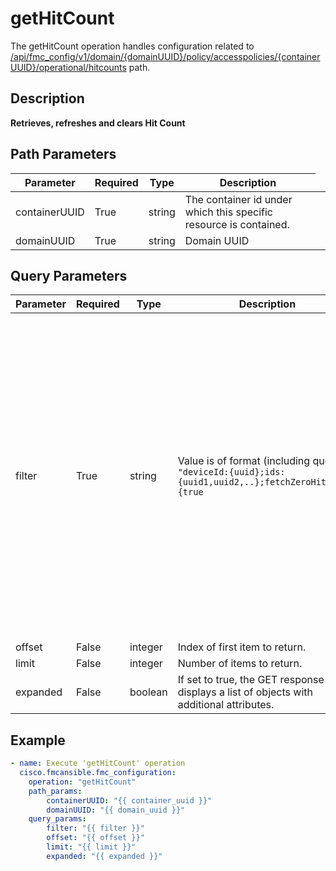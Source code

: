 # getHitCount

The getHitCount operation handles configuration related to [/api/fmc_config/v1/domain/{domainUUID}/policy/accesspolicies/{containerUUID}/operational/hitcounts](/paths//api/fmc_config/v1/domain/{domain_uuid}/policy/accesspolicies/{container_uuid}/operational/hitcounts.md) path.&nbsp;
## Description
**Retrieves, refreshes and clears Hit Count**

## Path Parameters
| Parameter | Required | Type | Description |
| --------- | -------- | ---- | ----------- |
| containerUUID | True | string <td colspan=3> The container id under which this specific resource is contained. |
| domainUUID | True | string <td colspan=3> Domain UUID |

## Query Parameters
| Parameter | Required | Type | Description |
| --------- | -------- | ---- | ----------- |
| filter | True | string <td colspan=3> Value is of format (including quotes): <code>"deviceId:{uuid};ids:{uuid1,uuid2,..};fetchZeroHitCount:{true|false}"</code><br/><code>deviceId</code> is UUID of device and is a mandatory field.<br/><code>ids</code> returns hitcounts of access rules if set to list of rule UUIDs. If this key is not used, all access rules will be returned (Note that this is applicable only in GET and DELETE operations). <br/><code>fetchZeroHitCount</code> returns only access rules whose hit count is zero if <code>true</code> (Note that this is applicable only in GET operation and if <code>ids</code> is not used). |
| offset | False | integer <td colspan=3> Index of first item to return. |
| limit | False | integer <td colspan=3> Number of items to return. |
| expanded | False | boolean <td colspan=3> If set to true, the GET response displays a list of objects with additional attributes. |

## Example
```yaml
- name: Execute 'getHitCount' operation
  cisco.fmcansible.fmc_configuration:
    operation: "getHitCount"
    path_params:
        containerUUID: "{{ container_uuid }}"
        domainUUID: "{{ domain_uuid }}"
    query_params:
        filter: "{{ filter }}"
        offset: "{{ offset }}"
        limit: "{{ limit }}"
        expanded: "{{ expanded }}"

```